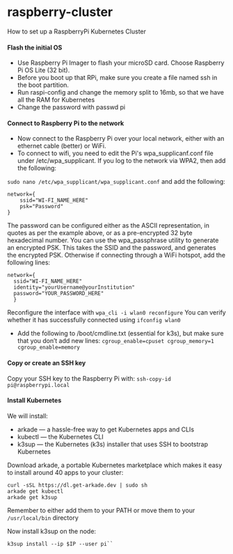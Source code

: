 # raspberry-cluster
How to set up a RaspberryPi Kubernetes Cluster

#### Flash the initial OS
- Use Raspberry Pi Imager to flash your microSD card. Choose Raspberry Pi OS Lite (32 bit). 
- Before you boot up that RPi, make sure you create a file named ssh in the boot partition.
- Run raspi-config and change the memory split to 16mb, so that we have all the RAM for Kubernetes
- Change the password with passwd pi
#### Connect to Raspberry Pi to the network
- Now connect to the Raspberry Pi over your local network, either with an ethernet cable (better) or WiFi.
- To connect to wifi, you need to edit the Pi's wpa_supplicanf.conf file under /etc/wpa_supplicant. If you log to the network via WPA2, then add the following:

`sudo nano /etc/wpa_supplicant/wpa_supplicant.conf`
and add the following:
```
network={
    ssid="WI-FI_NAME_HERE"
    psk="Password"
}

```
The password can be configured either as the ASCII representation, in quotes as per the example above, or as a pre-encrypted 32 byte hexadecimal number. You can use the wpa_passphrase utility to generate an encrypted PSK. This takes the SSID and the password, and generates the encrypted PSK. 
Otherwise if connecting through a WiFi hotspot, add the following lines:
```
network={
  ssid="WI-FI_NAME_HERE"
  identity="yourUsername@yourInstitution" 
  password="YOUR_PASSWORD_HERE"
  }
```
Reconfigure the interface with `wpa_cli -i wlan0 reconfigure`
You can verify whether it has successfully connected using `ifconfig wlan0`
- Add the following to /boot/cmdline.txt (essential for k3s), but make sure that you don’t add new lines:
`cgroup_enable=cpuset cgroup_memory=1 cgroup_enable=memory`
#### Copy or create an SSH key
Copy your SSH key to the Raspberry Pi with:
`ssh-copy-id pi@raspberrypi.local`
#### Install Kubernetes
We will install:
- arkade — a hassle-free way to get Kubernetes apps and CLIs
- kubectl — the Kubernetes CLI
- k3sup — the Kubernetes (k3s) installer that uses SSH to bootstrap Kubernetes

Download arkade,  a portable Kubernetes marketplace which makes it easy to install around 40 apps to your cluster:
```
curl -sSL https://dl.get-arkade.dev | sudo sh
arkade get kubectl
arkade get k3sup
```
Remember to either add them to your PATH or move them to your `/usr/local/bin` directory

Now install k3sup on the node:
```export IP="192.168.0.1" # find from ifconfig on RPi
k3sup install --ip $IP --user pi``



